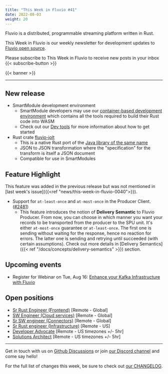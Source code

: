 ```yaml
---
title: "This Week in Fluvio #41"
date: 2022-08-03
weight: 20
---
```

Fluvio is a distributed, programmable streaming platform written in Rust.

This Week in Fluvio is our weekly newsletter for development updates to [Fluvio open source].

Please subscribe to This Week in Fluvio to receive new posts in your inbox
{{< subscribe-button >}}


{{< banner >}}

---

## New release
* SmartModule development environment
  * SmartModule developers may use our [container-based development environment](https://github.com/infinyon/fluvio/blob/master/dev-tools/smartmodule.Dockerfile) which contains all the tools required to build their Rust code into WASM
  * Check out our [Dev tools](https://github.com/infinyon/fluvio/blob/master/dev-tools) for more information about how to get started
* Rust crate [fluvio-jolt](https://crates.io/crates/fluvio-jolt) 
  * This is a native Rust port of the [Java library of the same name](https://github.com/bazaarvoice/jolt)
  * JSON to JSON transformation where the "specification" for the transform is itself a JSON document
  * Compatible for use in SmartModules

## Feature Highlight
This feature was added in the previous release but was not mentioned in [last week's issue]({{<ref "news/this-week-in-fluvio-0040">}}).

* Support for `at-least-once` and `at-most-once` in the Producer Client. ([#2481](https://github.com/infinyon/fluvio/issues/2481))
  * This feature introduces the notion of **Delivery Semantic** to Fluvio Producer. From now, you can choose in which manner you want
  your records to be transported from the producer to the SPU unit. It's either `at-most-once` guarantee or `at-least-once`.
  The first one is sending without waiting for the response, hence no reaction for errors. The latter one is sending and 
  retrying until succeeded (with certain assumptions). Check out more details in
  [Delivery Semantics]({{< ref "/docs/concepts/delivery-semantics" >}}) section.

## Upcoming events
* Register for Webinar on Tue, Aug 16: [Enhance your Kafka Infrastructure with Fluvio](https://register.gotowebinar.com/register/7829882206451748624)

## Open positions
* [Sr Rust Engineer (Frontend)](https://www.infinyon.com/careers/cloud-ui-engineer-senior-level) [Remote - Global]
* [SW Engineer (Cloud services)](https://www.infinyon.com/careers/cloud-engineer-mid-level) [Remote - Global]
* [Sr SW engineer (Connectors)](https://www.infinyon.com/careers/connectors-engineer-senior-level) [Remote - Global]
* [Sr Rust engineer (Infrastructure)](https://www.infinyon.com/careers/infrastructure-engineer-senior-level) [Remote - US]
* [Developer Advocate](https://www.infinyon.com/careers/developer-advocate-mid-senior-level) [Remote - US timezones +/- 5hr]
* [Solutions Architect](https://www.infinyon.com/careers/solutions-architect) [Remote - US timezones +/- 5hr]

---

Get in touch with us on [Github Discussions] or join [our Discord channel] and come say hello!

For the full list of changes this week, be sure to check out [our CHANGELOG].

[Fluvio open source]: https://github.com/infinyon/fluvio
[our CHANGELOG]: https://github.com/infinyon/fluvio/blob/master/CHANGELOG.md
[our Discord channel]: https://discordapp.com/invite/bBG2dTz
[Github Discussions]: https://github.com/infinyon/fluvio/discussions
